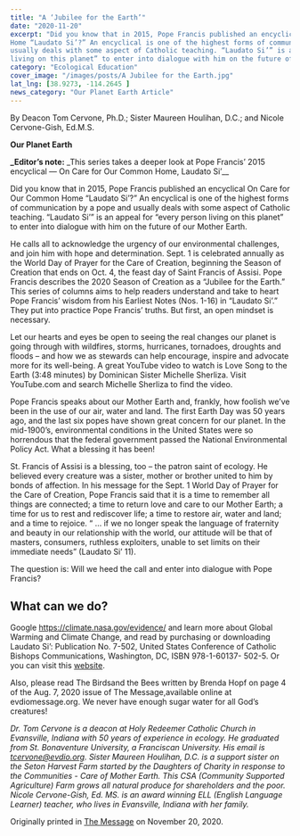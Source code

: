 ```yaml
---
title: "A ‘Jubilee for the Earth’"
date: "2020-11-20"
excerpt: "Did you know that in 2015, Pope Francis published an encyclical On Care for Our Common
Home “Laudato Si’?” An encyclical is one of the highest forms of communication by a pope and
usually deals with some aspect of Catholic teaching. “Laudato Si’” is an appeal for “every person
living on this planet” to enter into dialogue with him on the future of our Mother Earth."
category: "Ecological Education"
cover_image: "/images/posts/A Jubilee for the Earth.jpg"
lat_lng: [38.9273, -114.2645 ]
news_category: "Our Planet Earth Article"
---
```


By Deacon Tom Cervone, Ph.D.; Sister Maureen Houlihan, D.C.; and Nicole Cervone-Gish, Ed.M.S.

**Our Planet Earth**

**\_Editor’s note:** \_This series takes a deeper look at Pope Francis’ 2015 encyclical ― On Care for
Our Common Home, Laudato Si’\_\_

Did you know that in 2015, Pope Francis published an encyclical On Care for Our Common
Home “Laudato Si’?” An encyclical is one of the highest forms of communication by a pope and
usually deals with some aspect of Catholic teaching. “Laudato Si’” is an appeal for “every person
living on this planet” to enter into dialogue with him on the future of our Mother Earth.

He calls all to acknowledge the urgency of our environmental challenges, and join him with hope
and determination. Sept. 1 is celebrated annually as the World Day of Prayer for the Care of
Creation, beginning the Season of Creation that ends on Oct. 4, the feast day of Saint Francis of
Assisi. Pope Francis describes the 2020 Season of Creation as a “Jubilee for the Earth.”
This series of columns aims to help readers understand and take to heart Pope Francis’ wisdom
from his Earliest Notes (Nos. 1-16) in “Laudato Si’.” They put into practice Pope Francis’ truths.
But first, an open mindset is necessary.

Let our hearts and eyes be open to seeing the real changes our planet is going through with
wildfires, storms, hurricanes, tornadoes, droughts and floods – and how we as stewards can help
encourage, inspire and advocate more for its well-being. A great YouTube video to watch is
Love Song to the Earth (3:48 minutes) by Dominican Sister Michelle Sherliza. Visit
YouTube.com and search Michelle Sherliza to find the video.

Pope Francis speaks about our Mother Earth and, frankly, how foolish we’ve been in the use of
our air, water and land. The first Earth Day was 50 years ago, and the last six popes have shown
great concern for our planet. In the mid-1900’s, environmental conditions in the United States
were so horrendous that the federal government passed the National Environmental Policy Act.
What a blessing it has been!

St. Francis of Assisi is a blessing, too – the patron saint of ecology. He believed every creature
was a sister, mother or brother united to him by bonds of affection. In his message for the Sept. 1
World Day of Prayer for the Care of Creation, Pope Francis said that it is a time to remember all
things are connected; a time to return love and care to our Mother Earth; a time for us to rest and
rediscover life; a time to restore air, water and land; and a time to rejoice. “ … if we no longer
speak the language of fraternity and beauty in our relationship with the world, our attitude will be
that of masters, consumers, ruthless exploiters, unable to set limits on their immediate needs”
(Laudato Si’ 11).

The question is: Will we heed the call and enter into dialogue with Pope Francis?

## What can we do?

Google https://climate.nasa.gov/evidence/ and learn more about Global Warming and Climate
Change, and read by purchasing or downloading Laudato Si’: Publication No. 7-502, United
States Conference of Catholic Bishops Communications, Washington, DC, ISBN 978-1-60137-
502-5. Or you can visit this [website](http://www.usccb.org/about/leadership/holy-see/francis/pope-francis-encyclical-laudato-si-on-environment.cfm).

Also, please read The Birdsand the Bees written by Brenda Hopf on page 4 of the Aug. 7, 2020 issue
of The Message,available online at evdiomessage.org. We never have enough sugar water for all God’s
creatures!

_Dr. Tom Cervone is a deacon at Holy Redeemer Catholic Church in Evansville, Indiana with 50
years of experience in ecology. He graduated from St. Bonaventure University, a Franciscan
University. His email is tcervone@evdio.org. Sister Maureen Houlihan, D.C. is a support sister
on the Seton Harvest Farm started by the Daughters of Charity in response to the Communities -
Care of Mother Earth. This CSA (Community Supported Agriculture) Farm grows all natural
produce for shareholders and the poor. Nicole Cervone-Gish, Ed. MS. is an award winning ELL
(English Language Learner) teacher, who lives in Evansville, Indiana with her family._

Originally printed in [The Message](evdiomessage.org) on November 20, 2020.
